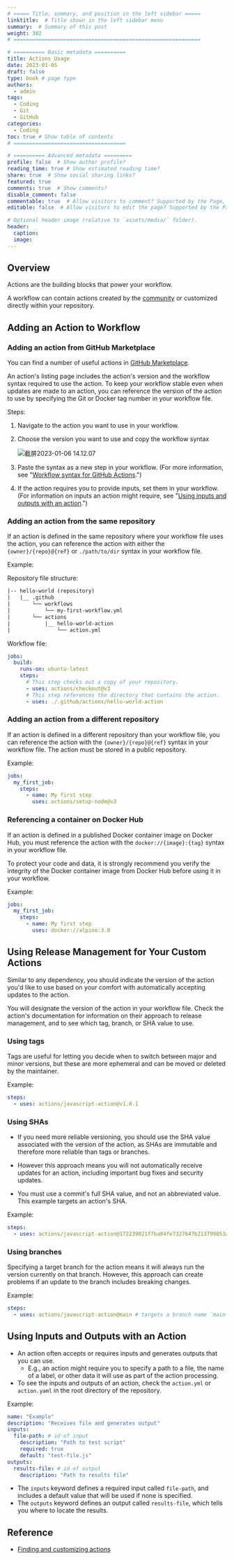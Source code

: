 ```yaml
---
# ===== Title, summary, and position in the left sidebar =====
linktitle:  # Title shown in the left sidebar menu
summary:  # Summary of this post
weight: 302
# ============================================================

# ========== Basic metadata ==========
title: Actions Usage
date: 2023-01-05
draft: false
type: book # page type
authors:
  - admin
tags:
  - Coding
  - Git
  - GitHub
categories:
  - Coding
toc: true # Show table of contents
# ====================================

# ========== Advanced metadata =========
profile: false  # Show author profile?
reading_time: true # Show estimated reading time?
share: true  # Show social sharing links?
featured: true
comments: true  # Show comments?
disable_comment: false
commentable: true  # Allow visitors to comment? Supported by the Page, Post, and Book content types.
editable: false  # Allow visitors to edit the page? Supported by the Page, Post, and Book content types.

# Optional header image (relative to `assets/media/` folder).
header:
  caption: 
  image:  
---
```


## Overview

Actions are the building blocks that power your workflow. 

A workflow can contain actions created by the [community](https://github.com/marketplace?category=&query=&type=actions&verification=) or customized directly within your repository.

## Adding an Action to Workflow

### Adding an action from GitHub Marketplace

You can find a number of useful actions in [GitHub Marketplace](https://github.com/marketplace?category=&query=&type=actions&verification=).

An action's listing page includes the action's version and the workflow syntax required to use the action. To keep your workflow stable even when updates are made to an action, you can reference the version of the action to use by specifying the Git or Docker tag number in your workflow file.

Steps:

1. Navigate to the action you want to use in your workflow.

2. Choose the version you want to use and copy the workflow syntax

   ![截屏2023-01-06 14.12.07](https://raw.githubusercontent.com/EckoTan0804/upic-repo/master/uPic/截屏2023-01-06%2014.12.07-20230106145904658.png)

3. Paste the syntax as a new step in your workflow. (For more information, see "[Workflow syntax for GitHub Actions](https://docs.github.com/en/actions/automating-your-workflow-with-github-actions/workflow-syntax-for-github-actions#jobsjob_idsteps).")
4. If the action requires you to provide inputs, set them in your workflow. (For information on inputs an action might require, see "[Using inputs and outputs with an action](https://docs.github.com/en/actions/learn-github-actions/finding-and-customizing-actions#using-inputs-and-outputs-with-an-action).")

### Adding an action from the same repository

If an action is defined in the same repository where your workflow file uses the action, you can reference the action with either the ‌`{owner}/{repo}@{ref}` or `./path/to/dir` syntax in your workflow file.

Example:

Repository file structure:

```txt
|-- hello-world (repository)
|   |__ .github
|       └── workflows
|           └── my-first-workflow.yml
|       └── actions
|           |__ hello-world-action
|               └── action.yml
```

Workflow file:

```yaml
jobs:
  build:
    runs-on: ubuntu-latest
    steps:
      # This step checks out a copy of your repository.
      - uses: actions/checkout@v3
      # This step references the directory that contains the action.
      - uses: ./.github/actions/hello-world-action
```

### Adding an action from a different repository

If an action is defined in a different repository than your workflow file, you can reference the action with the `{owner}/{repo}@{ref}` syntax in your workflow file. The action must be stored in a public repository.

Example:

```yaml
jobs:
  my_first_job:
    steps:
      - name: My first step
        uses: actions/setup-node@v3
```

### Referencing a container on Docker Hub

If an action is defined in a published Docker container image on Docker Hub, you must reference the action with the `docker://{image}:{tag}` syntax in your workflow file. 

To protect your code and data, it is strongly recommend you verify the integrity of the Docker container image from Docker Hub before using it in your workflow.

Example:

```yaml
jobs:
  my_first_job:
    steps:
      - name: My first step
        uses: docker://alpine:3.8
```

## Using Release Management for Your Custom Actions

Similar to any dependency, you should indicate the version of the action you'd like to use based on your comfort with automatically accepting updates to the action.

You will designate the version of the action in your workflow file. Check the action's documentation for information on their approach to release management, and to see which tag, branch, or SHA value to use.

### Using tags

Tags are useful for letting you decide when to switch between major and minor versions, but these are more ephemeral and can be moved or deleted by the maintainer.

Example:

```yaml
steps:
  - uses: actions/javascript-action@v1.0.1
```

### Using SHAs

- If you need more reliable versioning, you should use the SHA value associated with the version of the action, as SHAs are immutable and therefore more reliable than tags or branches.

- However this approach means you will not automatically receive updates for an action, including important bug fixes and security updates. 
- You must use a commit's full SHA value, and not an abbreviated value. This example targets an action's SHA.

Example:

```yaml
steps:
  - uses: actions/javascript-action@172239021f7ba04fe7327647b213799853a9eb89
```

### Using branches

Specifying a target branch for the action means it will always run the version currently on that branch. However, this approach can create problems if an update to the branch includes breaking changes.

Example:

```yaml
steps:
  - uses: actions/javascript-action@main # targets a branch name `main`
```

## Using Inputs and Outputs with an Action

- An action often accepts or requires inputs and generates outputs that you can use. 
  - E.g., an action might require you to specify a path to a file, the name of a label, or other data it will use as part of the action processing.
- To see the inputs and outputs of an action, check the `action.yml` or `action.yaml` in the root directory of the repository.

Example:

```yaml
name: "Example"
description: "Receives file and generates output"
inputs:
  file-path: # id of input
    description: "Path to test script"
    required: true
    default: "test-file.js"
outputs:
  results-file: # id of output
    description: "Path to results file"
```

- The `inputs` keyword defines a required input called `file-path`, and includes a default value that will be used if none is specified.
- The `outputs` keyword defines an output called `results-file`, which tells you where to locate the results.

## Reference

- [Finding and customizing actions](https://docs.github.com/en/actions/learn-github-actions/finding-and-customizing-actions)